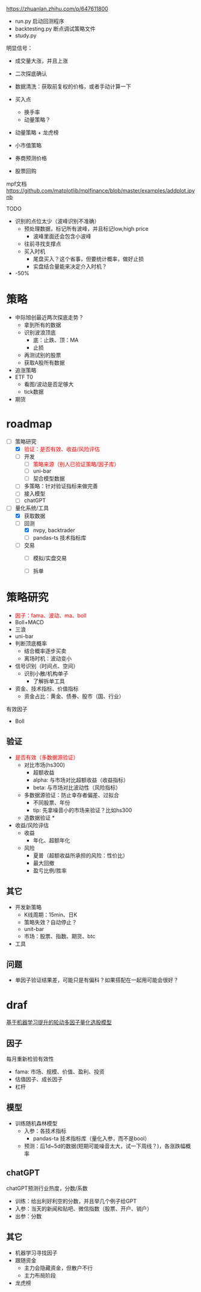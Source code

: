https://zhuanlan.zhihu.com/p/647611800
* run.py 启动回测程序
* backtesting.py 断点调试策略文件
* study.py

明显信号：
* 成交量大涨，并且上涨
* 二次探底确认


* 数据清洗：获取前复权的价格，或者手动计算一下
* 买入点
  * 换手率
  * 动量策略？
* 动量策略 + 龙虎榜
* 小市值策略
* 券商预测价格
* 股票回购

mpf文档
https://github.com/matplotlib/mplfinance/blob/master/examples/addplot.ipynb



TODO
* 识别的点位太少（波峰识别不准确）
  * 预处理数据，标记所有波峰，并且标记low,high price
    * 波峰里面还会包含小波峰
  * 往前寻找支撑点
  * 买入时机
    * 尾盘买入？这个省事，但要统计概率，做好止损
    * 实盘结合量能来决定介入时机？
* -50%

# 策略
* 中际旭创最近两次探底走势？
  * 拿到所有的数据
  * 识别波浪顶底
    * 底：止跌、顶：MA
    * 止损
  * 再测试别的股票
  * 获取A股所有数据
* 追涨策略
* ETF T0
  * 看图/波动是否足够大
  * tick数据
* 期货


# roadmap
* [ ] 策略研究
  * [x] <font color="red">验证：是否有效、收益/风险评估</font>
  * [ ] 开发
    * [ ] <font color="red">策略来源（别人已验证策略/因子库）</font>
    * [ ] uni-bar
    * [ ] 契合模型数据
  * [ ] 多策略：针对验证指标来做完善
  * [ ] 接入模型
  * [ ] chatGPT
* [ ] 量化系统/工具
  * [x] 获取数据
  * [ ] 回测
    * [x] nvpy, backtrader
    * [ ] pandas-ts 技术指标库
  * [ ] 交易
    * [ ] 模拟/实盘交易
    * [ ] 拆单


# 策略研究
* <font color="red">因子：fama、波动、ma、boll</font>
* Boll+MACD
* 三浪
* uni-bar
* 判断顶底概率
  * 结合概率逐步买卖
  * 离场时机：波动变小
* 信号识别（时间点、空间）
  * 识别小散/机构单子
    * 了解拆单工具
* 资金、技术指标、价值指标
  * 资金占比：黄金、债券、股市（国、行业）

有效因子
* Boll


## 验证
* <font color="red">是否有效（多数据源验证）</font>
  * 对比市场(hs300)
    * 超额收益
    * alpha: 与市场对比超额收益（收益指标）
    * beta:  与市场对比波动性（风险指标）
  * 多数据源验证：防止幸存者偏差、过拟合
    * 不同股票、年份
    * tip: 先拿噪音小的市场来验证？比如hs300
  * 造数据验证
    * 
* 收益/风险评估
  * 收益
    * 年化、超额年化
  * 风险
    * 夏普（超额收益所承担的风险：性价比）
    * 最大回撤
    * 盈亏比例/胜率

## 其它
* 开发新策略
  * K线周期：15min、日K
  * 策略失效？自动停止？
  * unit-bar
  * 市场：股票、指数、期货、btc
* 工具

## 问题
* 单因子验证结果差，可能只是有偏科？如果搭配在一起用可能会很好？

# draf
[基于机器学习提升的轮动多因子量化选股模型](https://www.tipdm.org/u/cms/www/201908/08105038ojo4.pdf)

## 因子
每月重新检验有效性
* fama: 市场、规模、价值、盈利、投资
* 估值因子、成长因子
* 杠杆

## 模型
* 训练随机森林模型
  * 入参：各技术指标
    * pandas-ta 技术指标库（量化入参，而不是bool）
  * 预测：后1d~5d的数据(短期可能噪音太大，试一下周线？)，各涨跌幅概率

## chatGPT
chatGPT预测行业热度，分数/系数
* 训练：给出利好利空的分数，并且举几个例子给GPT
* 入参：当天的新闻和贴吧、微信指数（股票、开户、销户）
* 出参：分数

## 其它
* 机器学习寻找因子
* 跟随资金
  * 主力会隐藏资金，但散户不行
  * 主力布局阶段
* 龙虎榜